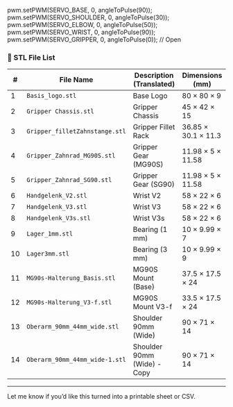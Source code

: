 
 pwm.setPWM(SERVO_BASE, 0, angleToPulse(90));
  pwm.setPWM(SERVO_SHOULDER, 0, angleToPulse(30));
  pwm.setPWM(SERVO_ELBOW, 0, angleToPulse(50));
  pwm.setPWM(SERVO_WRIST, 0, angleToPulse(90));
  pwm.setPWM(SERVO_GRIPPER, 0, angleToPulse(0));  // Open

### 🔩 STL File List

| #  | File Name                      | Description (Translated)     | Dimensions (mm)     |
| -- | ------------------------------ | ---------------------------- | ------------------- |
| 1  | `Basis_logo.stl`               | Base Logo                    | 80 × 80 × 9         |
| 2  | `Gripper Chassis.stl`          | Gripper Chassis              | 45 × 42 × 15        |
| 3  | `Gripper_filletZahnstange.stl` | Gripper Fillet Rack          | 36.85 × 30.1 × 11.3 |
| 4  | `Gripper_Zahnrad_MG90S.stl`    | Gripper Gear (MG90S)         | 11.98 × 5 × 11.58   |
| 5  | `Gripper_Zahnrad_SG90.stl`     | Gripper Gear (SG90)          | 11.98 × 5 × 11.58   |
| 6  | `Handgelenk_V2.stl`            | Wrist V2                     | 58 × 22 × 6         |
| 7  | `Handgelenk_V3.stl`            | Wrist V3                     | 58 × 22 × 6         |
| 8  | `Handgelenk_V3s.stl`           | Wrist V3s                    | 58 × 22 × 6         |
| 9  | `Lager_1mm.stl`                | Bearing (1 mm)               | 10 × 9.99 × 7       |
| 10 | `Lager3mm.stl`                 | Bearing (3 mm)               | 10 × 9.99 × 9       |
| 11 | `MG90s-Halterung_Basis.stl`    | MG90S Mount (Base)           | 37.5 × 17.5 × 24    |
| 12 | `MG90s-Halterung_V3-f.stl`     | MG90S Mount V3-f             | 33.5 × 17.5 × 24    |
| 13 | `Oberarm_90mm_44mm_wide.stl`   | Shoulder 90mm (Wide)        | 90 × 71 × 14        |
| 14 | `Oberarm_90mm_44mm_wide-1.stl` | Shoulder 90mm (Wide) - Copy | 90 × 71 × 14        |

---

Let me know if you’d like this turned into a printable sheet or CSV.
